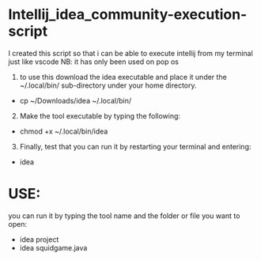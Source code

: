 # Intellij_idea_community-execution-script

I created this script so that i can be able to execute intellij from my terminal just like vscode
NB: it has only been used on pop os

1) to use this download the idea executable and place it under the ~/.local/bin/ sub-directory under your home directory.
  - cp ~/Downloads/idea ~/.local/bin/
2) Make the tool executable by typing the following:
  - chmod +x ~/.local/bin/idea
3) Finally, test that you can run it by restarting your terminal and entering:
  - idea
  
# USE:

you can run it by typing the tool name and the folder or file you want to open:
  - idea project
  - idea squidgame.java
